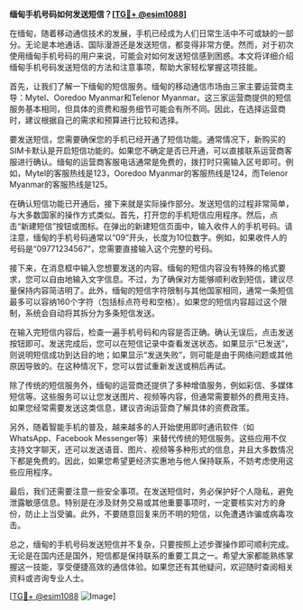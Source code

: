 **缅甸手机号码如何发送短信？[[TG💪+ @esim1088](https://t.me/s/esim1088)]**

在缅甸，随着移动通信技术的发展，手机已经成为人们日常生活中不可或缺的一部分。无论是本地通话、国际漫游还是发送短信，都变得非常方便。然而，对于初次使用缅甸手机号码的用户来说，可能会对如何发送短信感到困惑。本文将详细介绍缅甸手机号码发送短信的方法和注意事项，帮助大家轻松掌握这项技能。

首先，让我们了解一下缅甸的短信服务。缅甸的移动通信市场由三家主要运营商主导：Mytel、Ooredoo Myanmar和Telenor Myanmar。这三家运营商提供的短信服务基本相同，但具体的资费和服务细节可能会有所不同。因此，在选择运营商时，建议根据自己的需求和预算进行比较和选择。

要发送短信，您需要确保您的手机已经开通了短信功能。通常情况下，新购买的SIM卡默认是开启短信功能的。如果您不确定是否已开通，可以直接联系运营商客服进行确认。缅甸的运营商客服电话通常是免费的，拨打时只需输入区号即可。例如，Mytel的客服热线是123，Ooredoo Myanmar的客服热线是124，而Telenor Myanmar的客服热线是125。

在确认短信功能已开通后，接下来就是实际操作部分。发送短信的过程非常简单，与大多数国家的操作方式类似。首先，打开您的手机短信应用程序。然后，点击“新建短信”按钮或图标。在弹出的新建短信页面中，输入收件人的手机号码。请注意，缅甸的手机号码通常以“09”开头，长度为10位数字。例如，如果收件人的号码是“09771234567”，您需要直接输入这个完整的号码。

接下来，在消息框中输入您想要发送的内容。缅甸的短信内容没有特殊的格式要求，您可以自由地输入文字信息。不过，为了确保对方能够顺利收到短信，建议尽量保持内容简洁明了。此外，缅甸的短信字符限制与其他国家相同，通常一条短信最多可以容纳160个字符（包括标点符号和空格）。如果您的短信内容超过这个限制，系统会自动将其拆分为多条短信发送。

在输入完短信内容后，检查一遍手机号码和内容是否正确。确认无误后，点击发送按钮即可。发送完成后，您可以在短信记录中查看发送状态。如果显示“已发送”，则说明短信成功到达目的地；如果显示“发送失败”，则可能是由于网络问题或其他原因导致的。在这种情况下，您可以尝试重新发送或稍后再试。

除了传统的短信服务外，缅甸的运营商还提供了多种增值服务，例如彩信、多媒体短信等。这些服务可以让您发送图片、视频等内容，但通常需要额外的费用支持。如果您经常需要发送这类信息，建议咨询运营商了解具体的资费政策。

另外，随着智能手机的普及，越来越多的人开始使用即时通讯软件（如WhatsApp、Facebook Messenger等）来替代传统的短信服务。这些应用不仅支持文字聊天，还可以发送语音、图片、视频等多种形式的信息，并且大多数情况下都是免费的。因此，如果您希望更经济实惠地与他人保持联系，不妨考虑使用这些应用程序。

最后，我们还需要注意一些安全事项。在发送短信时，务必保护好个人隐私，避免泄露敏感信息。特别是在涉及财务交易或其他重要事项时，一定要核实对方的身份，防止上当受骗。此外，不要随意回复来历不明的短信，以免遭遇诈骗或病毒攻击。

总之，缅甸的手机号码发送短信并不复杂，只要按照上述步骤操作即可顺利完成。无论是在国内还是国外，短信都是保持联系的重要工具之一。希望大家都能熟练掌握这一技能，享受便捷高效的通信体验。如果您还有其他疑问，欢迎随时查阅相关资料或咨询专业人士。

[[TG💪+ @esim1088](https://t.me/s/esim1088) ![Image](https://i.postimg.cc/4NQfJmqS/Snipaste-2025-05-13-00-14-12.png)]